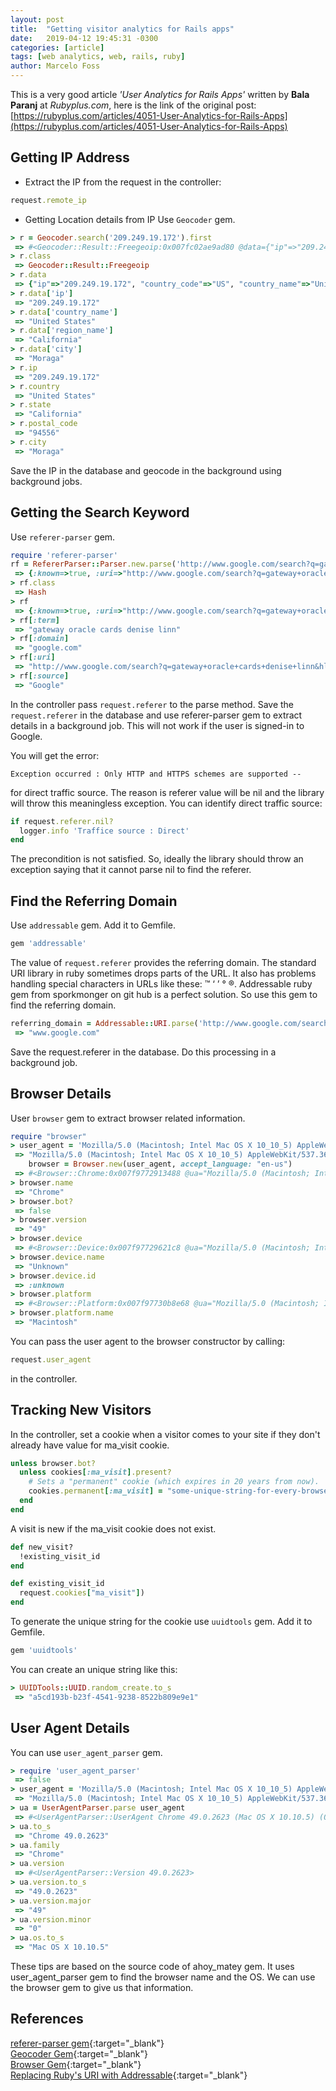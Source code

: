 ```yaml
---
layout: post
title:  "Getting visitor analytics for Rails apps"
date:   2019-04-12 19:45:31 -0300
categories: [article]
tags: [web analytics, web, rails, ruby]
author: Marcelo Foss
---
```

This is a very good article *'User Analytics for Rails Apps'* written by **Bala Paranj** at *Rubyplus.com*, here is the link of the original post: [https://rubyplus.com/articles/4051-User-Analytics-for-Rails-Apps](https://rubyplus.com/articles/4051-User-Analytics-for-Rails-Apps)

## Getting IP Address
* Extract the IP from the request in the controller:
```ruby
request.remote_ip
```

* Getting Location details from IP
Use `Geocoder` gem.
``` ruby
> r = Geocoder.search('209.249.19.172').first
 => #<Geocoder::Result::Freegeoip:0x007fc02ae9ad80 @data={"ip"=>"209.249.19.172", "country_code"=>"US", "country_name"=>"United States", "region_code"=>"CA", "region_name"=>"California", "city"=>"Moraga", "zip_code"=>"94556", "time_zone"=>"America/Los_Angeles", "latitude"=>37.8381, "longitude"=>-122.1026, "metro_code"=>807}, @cache_hit=nil>
> r.class
 => Geocoder::Result::Freegeoip
> r.data
 => {"ip"=>"209.249.19.172", "country_code"=>"US", "country_name"=>"United States", "region_code"=>"CA", "region_name"=>"California", "city"=>"Moraga", "zip_code"=>"94556", "time_zone"=>"America/Los_Angeles", "latitude"=>37.8381, "longitude"=>-122.1026, "metro_code"=>807}
> r.data['ip']
 => "209.249.19.172"
> r.data['country_name']
 => "United States"
> r.data['region_name']
 => "California"
> r.data['city']
 => "Moraga"
> r.ip
 => "209.249.19.172"
> r.country
 => "United States"
> r.state
 => "California"
> r.postal_code
 => "94556"
> r.city
 => "Moraga"
 ```
Save the IP in the database and geocode in the background using background jobs.

## Getting the Search Keyword
Use `referer-parser` gem.
```ruby
require 'referer-parser'
rf = RefererParser::Parser.new.parse('http://www.google.com/search?q=gateway+oracle+cards+denise+linn&hl=en&client=safari')
 => {:known=>true, :uri=>"http://www.google.com/search?q=gateway+oracle+cards+denise+linn&hl=en&client=safari", :source=>"Google", :medium=>"search", :domain=>"google.com", :term=>"gateway oracle cards denise linn"}
> rf.class
 => Hash
> rf
 => {:known=>true, :uri=>"http://www.google.com/search?q=gateway+oracle+cards+denise+linn&hl=en&client=safari", :source=>"Google", :medium=>"search", :domain=>"google.com", :term=>"gateway oracle cards denise linn"}
> rf[:term]
 => "gateway oracle cards denise linn"
> rf[:domain]
 => "google.com"
> rf[:uri]
 => "http://www.google.com/search?q=gateway+oracle+cards+denise+linn&hl=en&client=safari"
> rf[:source]
 => "Google"
 ```
In the controller pass `request.referer` to the parse method. Save the `request.referer` in the database and use referer-parser gem to extract details in a background job. This will not work if the user is signed-in to Google.

You will get the error:
```
Exception occurred : Only HTTP and HTTPS schemes are supported --
```
for direct traffic source. The reason is referer value will be nil and the library will throw this meaningless exception. You can identify direct traffic source:
```ruby
if request.referer.nil?
  logger.info 'Traffice source : Direct'
end
```
The precondition is not satisfied. So, ideally the library should throw an exception saying that it cannot parse nil to find the referer.

## Find the Referring Domain
Use `addressable` gem. Add it to Gemfile.
```ruby
gem 'addressable'
```
The value of `request.referer` provides the referring domain. The standard URI library in ruby sometimes drops parts of the URL. It also has problems handling special characters in URLs like these: ™ ‘ ’ ° ®. Addressable ruby gem from sporkmonger on git hub is a perfect solution. So use this gem to find the referring domain.
```ruby
referring_domain = Addressable::URI.parse('http://www.google.com/search?q=gateway+oracle+cards+denise+linn&hl=en&client=safari').host
 => "www.google.com"
 ```
Save the request.referer in the database. Do this processing in a background job.

## Browser Details
User `browser` gem to extract browser related information.
```ruby
require "browser"
> user_agent = 'Mozilla/5.0 (Macintosh; Intel Mac OS X 10_10_5) AppleWebKit/537.36 (KHTML, like Gecko) Chrome/49.0.2623.112 Safari/537.36'
 => "Mozilla/5.0 (Macintosh; Intel Mac OS X 10_10_5) AppleWebKit/537.36 (KHTML, like Gecko) Chrome/49.0.2623.112 Safari/537.36"
    browser = Browser.new(user_agent, accept_language: "en-us")
 => #<Browser::Chrome:0x007f9772913488 @ua="Mozilla/5.0 (Macintosh; Intel Mac OS X 10_10_5) AppleWebKit/537.36 (KHTML, like Gecko) Chrome/49.0.2623.112 Safari/537.36", @accept_language=[#<Browser::AcceptLanguage:0x007f9772913348 @part="en-us", @quality=1.0>]>
> browser.name
 => "Chrome"
> browser.bot?
 => false
> browser.version
 => "49"
> browser.device
 => #<Browser::Device:0x007f97729621c8 @ua="Mozilla/5.0 (Macintosh; Intel Mac OS X 10_10_5) AppleWebKit/537.36 (KHTML, like Gecko) Chrome/49.0.2623.112 Safari/537.36">
> browser.device.name
 => "Unknown"
> browser.device.id
 => :unknown
> browser.platform
 => #<Browser::Platform:0x007f97730b8e68 @ua="Mozilla/5.0 (Macintosh; Intel Mac OS X 10_10_5) AppleWebKit/537.36 (KHTML, like Gecko) Chrome/49.0.2623.112 Safari/537.36">
> browser.platform.name
 => "Macintosh"
```
You can pass the user agent to the browser constructor by calling:
```ruby
request.user_agent
```
in the controller.

## Tracking New Visitors
In the controller, set a cookie when a visitor comes to your site if they don't already have value for ma_visit cookie.
```ruby
unless browser.bot?
  unless cookies[:ma_visit].present?
    # Sets a "permanent" cookie (which expires in 20 years from now).
    cookies.permanent[:ma_visit] = "some-unique-string-for-every-browser"
  end
end
```
A visit is new if the ma_visit cookie does not exist.
```ruby
def new_visit?
  !existing_visit_id
end

def existing_visit_id
  request.cookies["ma_visit"])
end
```
To generate the unique string for the cookie use `uuidtools` gem. Add it to Gemfile.
```ruby
gem 'uuidtools'
```
You can create an unique string like this:
```ruby
> UUIDTools::UUID.random_create.to_s
 => "a5cd193b-b23f-4541-9238-8522b809e9e1"
```

## User Agent Details
You can use `user_agent_parser` gem.
```ruby
> require 'user_agent_parser'
 => false
> user_agent = 'Mozilla/5.0 (Macintosh; Intel Mac OS X 10_10_5) AppleWebKit/537.36 (KHTML, like Gecko) Chrome/49.0.2623.112 Safari/537.36'
 => "Mozilla/5.0 (Macintosh; Intel Mac OS X 10_10_5) AppleWebKit/537.36 (KHTML, like Gecko) Chrome/49.0.2623.112 Safari/537.36"
> ua = UserAgentParser.parse user_agent
 => #<UserAgentParser::UserAgent Chrome 49.0.2623 (Mac OS X 10.10.5) (Other)>
> ua.to_s
 => "Chrome 49.0.2623"
> ua.family
 => "Chrome"
> ua.version
 => #<UserAgentParser::Version 49.0.2623>
> ua.version.to_s
 => "49.0.2623"
> ua.version.major
 => "49"
> ua.version.minor
 => "0"
> ua.os.to_s
 => "Mac OS X 10.10.5"
 ```
These tips are based on the source code of ahoy_matey gem. It uses user_agent_parser gem to find the browser name and the OS. We can use the browser gem to give us that information.

## References
[referer-parser gem](https://github.com/snowplow/referer-parser){:target="_blank"}  
[Geocoder Gem](https://github.com/alexreisner/geocoder){:target="_blank"}  
[Browser Gem](https://github.com/fnando/browser){:target="_blank"}  
[Replacing Ruby's URI with Addressable](http://cloudspace.com/blog/2009/05/26/replacing-rubys-uri-with-addressable#.XK5eGS-ZPOQ){:target="_blank"}  

